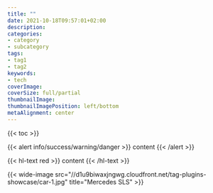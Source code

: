 ```yaml
---
title: ""
date: 2021-10-18T09:57:01+02:00
description:
categories:
- category
- subcategory
tags:
- tag1
- tag2
keywords:
- tech
coverImage:
coverSize: full/partial
thumbnailImage:
thumbnailImagePosition: left/bottom
metaAlignment: center
---
```


<!--more-->
{{< toc >}}

{{< alert info/success/warning/danger >}} content {{< /alert >}}

{{< hl-text red >}} content {{< /hl-text >}}

{{< wide-image src="//d1u9biwaxjngwg.cloudfront.net/tag-plugins-showcase/car-1.jpg" title="Mercedes SLS" >}}
